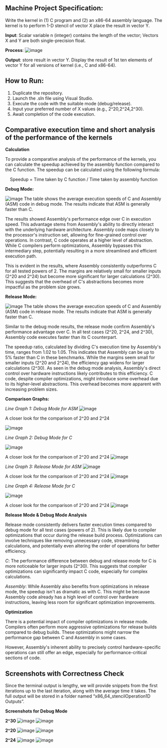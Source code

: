 ## Machine Project Specification: 
Write the kernel in (1) C program and (2) an x86-64 assembly language.  The kernel is to perform 1-D stencil of vector X place the result in vector Y.

**Input**: Scalar variable n (integer) contains the length of the vector;  Vectors X and Y are both single-precision float.

**Process**:  ![image](https://github.com/RichterDelaCruz/x86_64_stencilOperation1D/assets/137752802/5f01447f-bdba-4226-911a-71c2ca8dd705)

**Output**: store result in vector Y.  Display the result of 1st ten elements of vector Y for all versions of kernel (i.e., C and x86-64).

## How to Run: 

1. Duplicate the repository.
2. Launch the .sln file using Visual Studio.
3. Execute the code with the suitable mode (debug/release).
4. Input your preferred number of X values (e.g., 2^20,2^24,2^30).
5. Await completion of the code execution.

 ## Comparative execution time and short analysis of the performance of the kernels

 **Calculation**

To provide a comparative analysis of the performance of the kernels, you can calculate the speedup achieved by the assembly function compared to the C function. The speedup can be calculated using the following formula:

<p style="text-align: center;"> Speedup = Time taken by C function / Time taken by assembly function </p>

**Debug Mode:**

 ![image](https://github.com/RichterDelaCruz/x86_64_stencilOperation1D/assets/137752802/95424089-4b94-44b4-a407-c6631bcfebc7)
The table shows the average execution speeds of C and Assembly (ASM) code in debug mode. The results indicate that ASM is generally faster than C.

The results showed Assembly's performance edge over C in execution speed. This advantage stems from Assembly's ability to directly interact with the underlying hardware architecture. Assembly code maps closely to the processor's instruction set, allowing for fine-grained control over operations. In contrast, C code operates at a higher level of abstraction. While C compilers perform optimizations, Assembly bypasses this intermediary step, potentially resulting in a more streamlined and efficient execution path.

This is evident in the results, where Assembly consistently outperforms C for all tested powers of 2. The margins are relatively small for smaller inputs (2^20 and 2^24) but become more significant for larger calculations (2^30). This suggests that the overhead of C's abstractions becomes more impactful as the problem size grows.


**Release Mode:**

![image](https://github.com/RichterDelaCruz/x86_64_stencilOperation1D/assets/137752802/3fe33067-b6ab-4c70-8aeb-987e4722eef9)
The table shows the average execution speeds of C and Assembly (ASM) code in release mode. The results indicate that ASM is generally faster than C.

Similar to the debug mode results, the release mode confirm Assembly's performance advantage over C. In all test cases (2^20, 2^24, and 2^30), Assembly code executes faster than its C counterpart.

The speedup ratio, calculated by dividing C's execution time by Assembly's time, ranges from 1.02 to 1.05. This indicates that Assembly can be up to 5% faster than C in these benchmarks. While the margins seem small for smaller inputs (2^20 and 2^24), the efficiency gap widens for larger calculations (2^30). As seen in the debug mode analysis, Assembly's direct control over hardware instructions likely contributes to this efficiency. C code, despite compiler optimizations, might introduce some overhead due to its higher-level abstractions. This overhead becomes more apparent with increasing problem sizes.

**Comparison Graphs:**

*Line Graph 1: Debug Mode for ASM*
![image](https://github.com/RichterDelaCruz/x86_64_stencilOperation1D/assets/137752802/efdad3ab-3766-42c9-8a7c-f353c84bbb6c)


A closer look for the comparison of 2^20 and 2^24

![image](https://github.com/RichterDelaCruz/x86_64_stencilOperation1D/assets/137752802/51c96dfc-758d-4fb0-9f73-7507df548d81)


*Line Graph 2: Debug Mode for C*

![image](https://github.com/RichterDelaCruz/x86_64_stencilOperation1D/assets/137752802/8f4c658d-9d51-4884-8a08-5662b6a6fad8)

A closer look for the comparison of 2^20 and 2^24
![image](https://github.com/RichterDelaCruz/x86_64_stencilOperation1D/assets/137752802/3887977f-e209-4775-9f7f-7981ec7ff248)

*Line Graph 3: Release Mode for ASM*
![image](https://github.com/RichterDelaCruz/x86_64_stencilOperation1D/assets/137752802/16294593-7283-425c-a016-30cc999907bc)

A closer look for the comparison of 2^20 and 2^24
![image](https://github.com/RichterDelaCruz/x86_64_stencilOperation1D/assets/137752802/6fc0b1ef-65fa-4684-864d-00b520295d0b)

*Line Graph 4: Release Mode for C*

![image](https://github.com/RichterDelaCruz/x86_64_stencilOperation1D/assets/137752802/eda60af3-cc4f-4c90-a5b5-08b6f44db455)

A closer look for the comparison of 2^20 and 2^24
![image](https://github.com/RichterDelaCruz/x86_64_stencilOperation1D/assets/137752802/5448a263-9a4a-43b4-95db-123ee3b346e7)

**Release Mode & Debug Mode Analysis**

Release mode consistently delivers faster execution times compared to debug mode for all test cases (powers of 2). This is likely due to compiler optimizations that occur during the release build process. Optimizations can involve techniques like removing unnecessary code, streamlining calculations, and potentially even altering the order of operations for better efficiency.

*C*: The performance difference between debug and release mode for C is more noticeable for larger inputs (2^30). This suggests that compiler optimizations can significantly impact C code, especially for complex calculations.

*Assembly*: While Assembly also benefits from optimizations in release mode, the speedup isn't as dramatic as with C. This might be because Assembly code already has a high level of control over hardware instructions, leaving less room for significant optimization improvements.

**Optimization**

There is a potential impact of compiler optimizations in release mode. Compilers often perform more aggressive optimizations for release builds compared to debug builds. These optimizations might narrow the performance gap between C and Assembly in some cases.

However, Assembly's inherent ability to precisely control hardware-specific operations can still offer an edge, especially for performance-critical sections of code.


## Screenshots with Correctness Check
Since the terminal output is lengthy, we will provide snippets from the first iterations up to the last iteration, along with the average time it takes. The full output will be stored in a folder named “x86_64_stencilOperation1D Outputs”.

**Screenshots for Debug Mode**

**2^30**
![image](https://github.com/RichterDelaCruz/x86_64_stencilOperation1D/assets/137752802/26996e43-8505-45bd-a211-06e94b2e7756)
![image](https://github.com/RichterDelaCruz/x86_64_stencilOperation1D/assets/137752802/52985a03-586a-457b-95d8-f10e6a0d44e8)


**2^20**
![image](https://github.com/RichterDelaCruz/x86_64_stencilOperation1D/assets/137752802/fcc072ec-a56f-478e-9235-51c2e207a3c8)
![image](https://github.com/RichterDelaCruz/x86_64_stencilOperation1D/assets/137752802/80cc5494-5382-4094-a950-b4aa8db37bb8)

**2^24**
![image](https://github.com/RichterDelaCruz/x86_64_stencilOperation1D/assets/137752802/d9216867-570c-4d33-b1ef-116c6ba7a678)
![image](https://github.com/RichterDelaCruz/x86_64_stencilOperation1D/assets/137752802/ee52971e-1e65-4108-a8c5-79fa2a17b546)

